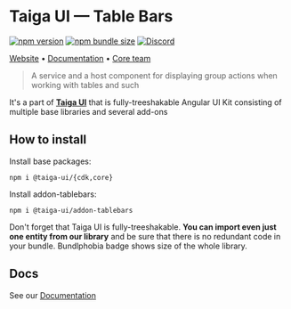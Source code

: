 # Taiga UI — Table Bars

[![npm version](https://img.shields.io/npm/v/@taiga-ui/addon-tablebars.svg)](https://npmjs.com/package/@taiga-ui/addon-tablebars)
[![npm bundle size](https://img.shields.io/bundlephobia/minzip/@taiga-ui/addon-tablebars)](https://bundlephobia.com/result?p=@taiga-ui/addon-tablebars)
[![Discord](https://img.shields.io/discord/748677963142135818?color=7289DA&label=%23taiga-ui&logo=discord&logoColor=white)](https://discord.gg/Us8d8JVaTg)

[Website](https://taiga-ui.dev) • [Documentation](https://taiga-ui.dev/getting-started) •
[Core team](https://github.com/taiga-family/taiga-ui/#core-team)

> A service and a host component for displaying group actions when working with tables and such

It's a part of [**Taiga UI**](https://github.com/taiga-family/taiga-ui) that is fully-treeshakable Angular UI Kit
consisting of multiple base libraries and several add-ons

## How to install

Install base packages:

```
npm i @taiga-ui/{cdk,core}
```

Install addon-tablebars:

```
npm i @taiga-ui/addon-tablebars
```

Don't forget that Taiga UI is fully-treeshakable. **You can import even just one entity from our library** and be sure
that there is no redundant code in your bundle. Bundlphobia badge shows size of the whole library.

## Docs

See our [Documentation](https://taiga-ui.dev/getting-started)
